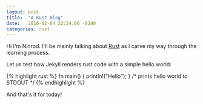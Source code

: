 ```yaml
---
layout: post
title:  "A Rust Blog"
date:   2016-02-04 22:24:00 -0200
categories: rust
---
```


Hi I'm Ninrod. I'll be mainly talking about [Rust][1] as I carve my way through the learning process.

Let us test how Jekyll renders rust code with a simple hello world:

{% highlight rust %}
fn main() { 
  println!("Hello");
}
/* prints hello world to STDOUT */
{% endhighlight %}

And that's it for today!

[1]: <www.rust-lang.com>
